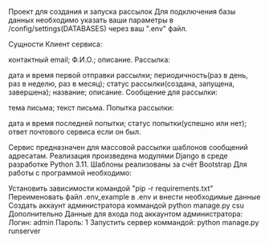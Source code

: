 Проект для создания и запуска рассылок
Для подключения базы данных необходимо указать ваши параметры в /config/settings(DATABASES) через ваш ".env" файл.

Сущности
Клиент сервиса:

контактный email;
Ф.И.О.;
описание.
Рассылка:

дата и время первой отправки рассылки;
периодичность(раз в день, раз в неделю, раз в месяц);
статус рассылки(создана, запущена, завершена);
название;
описание.
Сообщение для рассылки:

тема письма;
текст письма.
Попытка рассылки:

дата и время последней попытки;
статус попытки(успешно или нет);
ответ почтового сервиса если он был.

Сервис предназначен для массовой рассылки шаблонов сообщений адресатам.
Реализация произведена модулями Django в среде разработке Python 3.11. 
Шаблоны реализованы за счёт Bootstrap
Для работы с программой необходимо:

Установить зависимости командой "pip -r requirements.txt"
Переименовать файл .env_example в .env и внести необходимые данные
Создать аккаунт администратора коммандой python manage.py csu
Дополнительно
Данные для входа под аккаунтом администратора:
Логин: admin
Пароль: 1
Запустить сервер коммандой: python manage.py runserver
